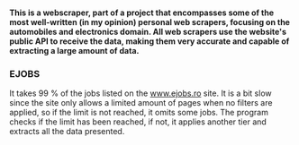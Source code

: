 #### This is a webscraper, part of a project that encompasses some of the most well-written (in my opinion) personal web scrapers, focusing on the automobiles and electronics domain. All web scrapers use the website's public API to receive the data, making them very accurate and capable of extracting a large amount of data.
### EJOBS
It takes 99 % of the jobs listed on the www.ejobs.ro site. It is a bit slow since the site only allows a limited amount of pages when no filters are applied, so if the limit is not reached, it omits some jobs. The program checks if the limit has been reached, if not, it applies another tier and extracts all the data presented.
